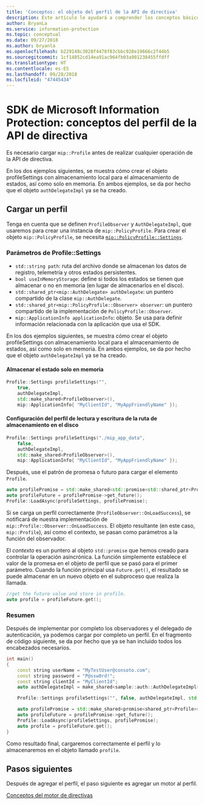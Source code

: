 ```yaml
---
title: 'Conceptos: el objeto del perfil de la API de directiva'
description: Este artículo le ayudará a comprender los conceptos básicos sobre el objeto de perfil de directiva que se crea durante la inicialización de aplicaciones.
author: BryanLa
ms.service: information-protection
ms.topic: conceptual
ms.date: 09/27/2018
ms.author: bryanla
ms.openlocfilehash: b229148c3028f4478f83cbbc928e19666c2f44b5
ms.sourcegitcommit: 1cf14852cd14ea91ac964fb03a901238455ffdff
ms.translationtype: HT
ms.contentlocale: es-ES
ms.lasthandoff: 09/28/2018
ms.locfileid: "47445434"
---
```

# <a name="microsoft-information-protection-sdk---policy-api-profile-concepts"></a>SDK de Microsoft Information Protection: conceptos del perfil de la API de directiva

Es necesario cargar `mip::Profile` antes de realizar cualquier operación de la API de directiva.

En los dos ejemplos siguientes, se muestra cómo crear el objeto profileSettings con almacenamiento local para el almacenamiento de estados, así como solo en memoria. En ambos ejemplos, se da por hecho que el objeto `authDelegateImpl` ya se ha creado.

## <a name="load-a-profile"></a>Cargar un perfil

Tenga en cuenta que se definen `ProfileObserver` y `AuthDelegateImpl`, que usaremos para crear una instancia de `mip::PolicyProfile`. Para crear el objeto `mip::PolicyProfile`, se necesita [`mip::PolicyProfile::Settings`](reference/class_mip_PolicyProfile_settings.md).

### <a name="profilesettings-parameters"></a>Parámetros de Profile::Settings

- `std::string path`: ruta del archivo donde se almacenan los datos de registro, telemetría y otros estados persistentes.
- `bool useInMemoryStorage`: define si todos los estados se tienen que almacenar o no en memoria (en lugar de almacenarlos en el disco).
- `std::shared_ptr<mip::AuthDelegate> authDelegate`: un puntero compartido de la clase `mip::AuthDelegate`. 
- `std::shared_ptr<mip::PolicyProfile::Observer> observer`: un puntero compartido de la implementación de `PolicyProfile::Observer`.
- `mip::ApplicationInfo applicationInfo`: objeto. Se usa para definir información relacionada con la aplicación que usa el SDK.

En los dos ejemplos siguientes, se muestra cómo crear el objeto profileSettings con almacenamiento local para el almacenamiento de estados, así como solo en memoria. En ambos ejemplos, se da por hecho que el objeto `authDelegateImpl` ya se ha creado.

#### <a name="store-state-in-memory-only"></a>Almacenar el estado solo en memoria

```cpp
Profile::Settings profileSettings("",
    true,
    authDelegateImpl,
    std::make_shared<ProfileObserver>(),
    mip::ApplicationInfo{ "MyClientId", "MyAppFriendlyName" });
```

#### <a name="readwrite-profile-settings-from-storage-path-on-disk"></a>Configuración del perfil de lectura y escritura de la ruta de almacenamiento en el disco

```cpp
Profile::Settings profileSettings("./mip_app_data",
    false,
    authDelegateImpl,
    std::make_shared<ProfileObserver>(),
    mip::ApplicationInfo{ "MyClientId", "MyAppFriendlyName" });
```

Después, use el patrón de promesa o futuro para cargar el elemento `Profile`.

```cpp
auto profilePromise = std::make_shared<std::promise<std::shared_ptr<Profile>>>();
auto profileFuture = profilePromise->get_future();
Profile::LoadAsync(profileSettings, profilePromise);
```

Si se carga un perfil correctamente (`ProfileObserver::OnLoadSuccess`), se notificará de nuestra implementación de `mip::Profile::Observer::OnLoadSuccess`. El objeto resultante (en este caso, `mip::Profile`), así como el contexto, se pasan como parámetros a la función del observador.

El *contexto* es un puntero al objeto `std::promise` que hemos creado para controlar la operación asincrónica. La función simplemente establece el valor de la promesa en el objeto de perfil que se pasó para el primer parámetro. Cuando la función principal usa `Future.get()`, el resultado se puede almacenar en un nuevo objeto en el subproceso que realiza la llamada.

```cpp
//get the future value and store in profile. 
auto profile = profileFuture.get();
```

### <a name="putting-it-together"></a>Resumen

Después de implementar por completo los observadores y el delegado de autenticación, ya podemos cargar por completo un perfil. En el fragmento de código siguiente, se da por hecho que ya se han incluido todos los encabezados necesarios.

```cpp
int main()
{
    const string userName = "MyTestUser@consoto.com";
    const string password = "P@ssw0rd!";
    const string clientId = "MyClientId";
    auto authDelegateImpl = make_shared<sample::auth::AuthDelegateImpl>(userName, password, clientId);

    Profile::Settings profileSettings("", false, authDelegateImpl, std::make_shared<ProfileObserver>(), mip::ApplicationInfo{ "MyClientId", "MyAppFriendlyName" });

    auto profilePromise = std::make_shared<promise<shared_ptr<Profile>>>();
    auto profileFuture = profilePromise->get_future();
    Profile::LoadAsync(profileSettings, profilePromise);
    auto profile = profileFuture.get();
}
```

Como resultado final, cargaremos correctamente el perfil y lo almacenaremos en el objeto llamado `profile`.

## <a name="next-steps"></a>Pasos siguientes

Después de agregar el perfil, el paso siguiente es agregar un motor al perfil.

[Conceptos del motor de directivas](concept-profile-engine-policy-engine-cpp.md)